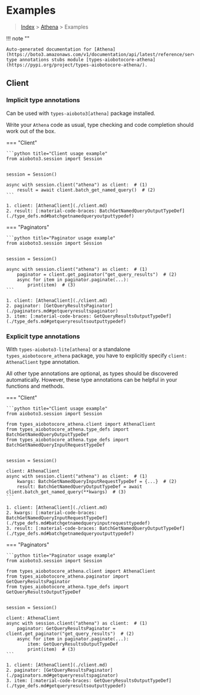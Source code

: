 # Examples

> [Index](../README.md) > [Athena](./README.md) > Examples

!!! note ""

    Auto-generated documentation for [Athena](https://boto3.amazonaws.com/v1/documentation/api/latest/reference/services/athena.html#Athena)
    type annotations stubs module [types-aiobotocore-athena](https://pypi.org/project/types-aiobotocore-athena/).

## Client

### Implicit type annotations

Can be used with `types-aioboto3[athena]` package installed.

Write your `Athena` code as usual,
type checking and code completion should work out of the box.



=== "Client"

    ```python title="Client usage example"
    from aioboto3.session import Session


    session = Session()

    async with session.client("athena") as client:  # (1)
        result = await client.batch_get_named_query()  # (2)
    ```

    1. client: [AthenaClient](./client.md)
    2. result: [:material-code-braces: BatchGetNamedQueryOutputTypeDef](./type_defs.md#batchgetnamedqueryoutputtypedef) 



=== "Paginators"

    ```python title="Paginator usage example"
    from aioboto3.session import Session


    session = Session()

    async with session.client("athena") as client:  # (1)
        paginator = client.get_paginator("get_query_results")  # (2)
        async for item in paginator.paginate(...):
            print(item)  # (3)
    ```

    1. client: [AthenaClient](./client.md)
    2. paginator: [GetQueryResultsPaginator](./paginators.md#getqueryresultspaginator)
    3. item: [:material-code-braces: GetQueryResultsOutputTypeDef](./type_defs.md#getqueryresultsoutputtypedef) 




### Explicit type annotations

With `types-aioboto3-lite[athena]`
or a standalone `types_aiobotocore_athena` package, you have to explicitly specify
`client: AthenaClient` type annotation.

All other type annotations are optional, as types should be discovered automatically.
However, these type annotations can be helpful in your functions and methods.


=== "Client"

    ```python title="Client usage example"
    from aioboto3.session import Session

    from types_aiobotocore_athena.client import AthenaClient
    from types_aiobotocore_athena.type_defs import BatchGetNamedQueryOutputTypeDef
    from types_aiobotocore_athena.type_defs import BatchGetNamedQueryInputRequestTypeDef


    session = Session()

    client: AthenaClient
    async with session.client("athena") as client:  # (1)
        kwargs: BatchGetNamedQueryInputRequestTypeDef = {...}  # (2)
        result: BatchGetNamedQueryOutputTypeDef = await client.batch_get_named_query(**kwargs)  # (3)
    ```

    1. client: [AthenaClient](./client.md)
    2. kwargs: [:material-code-braces: BatchGetNamedQueryInputRequestTypeDef](./type_defs.md#batchgetnamedqueryinputrequesttypedef) 
    3. result: [:material-code-braces: BatchGetNamedQueryOutputTypeDef](./type_defs.md#batchgetnamedqueryoutputtypedef) 



=== "Paginators"

    ```python title="Paginator usage example"
    from aioboto3.session import Session

    from types_aiobotocore_athena.client import AthenaClient
    from types_aiobotocore_athena.paginator import GetQueryResultsPaginator
    from types_aiobotocore_athena.type_defs import GetQueryResultsOutputTypeDef


    session = Session()

    client: AthenaClient
    async with session.client("athena") as client:  # (1)
        paginator: GetQueryResultsPaginator = client.get_paginator("get_query_results")  # (2)
        async for item in paginator.paginate(...):
            item: GetQueryResultsOutputTypeDef
            print(item)  # (3)
    ```

    1. client: [AthenaClient](./client.md)
    2. paginator: [GetQueryResultsPaginator](./paginators.md#getqueryresultspaginator)
    3. item: [:material-code-braces: GetQueryResultsOutputTypeDef](./type_defs.md#getqueryresultsoutputtypedef) 




